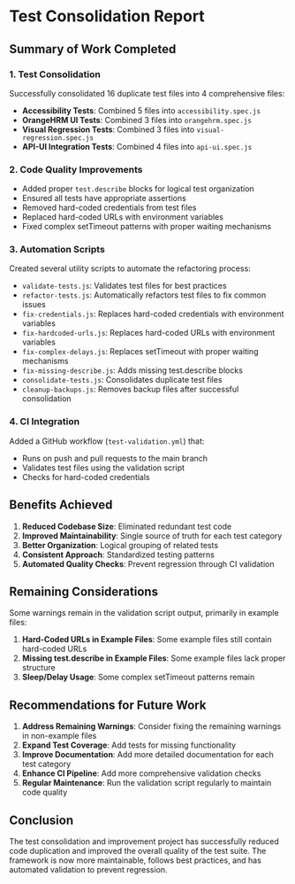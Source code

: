 <!-- Source: /Users/mzahirudeen/playwright-framework-dev/docs/reports/CONSOLIDATION_REPORT.md -->

# Test Consolidation Report

## Summary of Work Completed

### 1. Test Consolidation

Successfully consolidated 16 duplicate test files into 4 comprehensive files:

- **Accessibility Tests**: Combined 5 files into `accessibility.spec.js`
- **OrangeHRM UI Tests**: Combined 3 files into `orangehrm.spec.js`
- **Visual Regression Tests**: Combined 3 files into `visual-regression.spec.js`
- **API-UI Integration Tests**: Combined 4 files into `api-ui.spec.js`

### 2. Code Quality Improvements

- Added proper `test.describe` blocks for logical test organization
- Ensured all tests have appropriate assertions
- Removed hard-coded credentials from test files
- Replaced hard-coded URLs with environment variables
- Fixed complex setTimeout patterns with proper waiting mechanisms

### 3. Automation Scripts

Created several utility scripts to automate the refactoring process:

- `validate-tests.js`: Validates test files for best practices
- `refactor-tests.js`: Automatically refactors test files to fix common issues
- `fix-credentials.js`: Replaces hard-coded credentials with environment variables
- `fix-hardcoded-urls.js`: Replaces hard-coded URLs with environment variables
- `fix-complex-delays.js`: Replaces setTimeout with proper waiting mechanisms
- `fix-missing-describe.js`: Adds missing test.describe blocks
- `consolidate-tests.js`: Consolidates duplicate test files
- `cleanup-backups.js`: Removes backup files after successful consolidation

### 4. CI Integration

Added a GitHub workflow (`test-validation.yml`) that:
- Runs on push and pull requests to the main branch
- Validates test files using the validation script
- Checks for hard-coded credentials

## Benefits Achieved

1. **Reduced Codebase Size**: Eliminated redundant test code
2. **Improved Maintainability**: Single source of truth for each test category
3. **Better Organization**: Logical grouping of related tests
4. **Consistent Approach**: Standardized testing patterns
5. **Automated Quality Checks**: Prevent regression through CI validation

## Remaining Considerations

Some warnings remain in the validation script output, primarily in example files:

1. **Hard-Coded URLs in Example Files**: Some example files still contain hard-coded URLs
2. **Missing test.describe in Example Files**: Some example files lack proper structure
3. **Sleep/Delay Usage**: Some complex setTimeout patterns remain

## Recommendations for Future Work

1. **Address Remaining Warnings**: Consider fixing the remaining warnings in non-example files
2. **Expand Test Coverage**: Add tests for missing functionality
3. **Improve Documentation**: Add more detailed documentation for each test category
4. **Enhance CI Pipeline**: Add more comprehensive validation checks
5. **Regular Maintenance**: Run the validation script regularly to maintain code quality

## Conclusion

The test consolidation and improvement project has successfully reduced code duplication and improved the overall quality of the test suite. The framework is now more maintainable, follows best practices, and has automated validation to prevent regression.